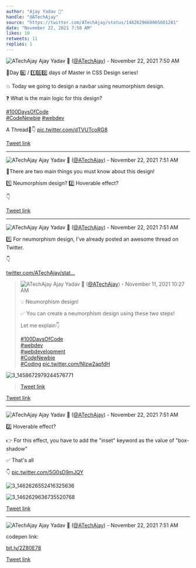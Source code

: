 ```yaml
---
author: "Ajay Yadav 🎯"
handle: "@ATechAjay"
source: "https://twitter.com/ATechAjay/status/1462629660005601281"
date: "November 22, 2021 7:50 AM"
likes: 10
retweets: 11
replies: 1
---
```

![ATechAjay](https://pbs.twimg.com/profile_images/1485567675111981057/mLsrcZdB_normal.jpg)
Ajay Yadav 🎯 ([@ATechAjay](https://twitter.com/ATechAjay)) - November 22, 2021 7:50 AM

💚Day 6️⃣ / 1️⃣0️⃣0️⃣ days of Master in CSS Design series!

💥 Today we going to design a navbar using neumorphism design.

❓ What is the main logic for this design?

[#100DaysOfCode](https://twitter.com/hashtag/100DaysOfCode)  
[#CodeNewbie](https://twitter.com/hashtag/CodeNewbie)  [#webdev](https://twitter.com/hashtag/webdev)  

A  Thread🧵👇 [pic.twitter.com/dTVUTcoRG8](https://twitter.com/ATechAjay/status/1462629660005601281/photo/1)

[Tweet link](https://twitter.com/ATechAjay/status/1462629660005601281)

---

![ATechAjay](https://pbs.twimg.com/profile_images/1485567675111981057/mLsrcZdB_normal.jpg)
Ajay Yadav 🎯 ([@ATechAjay](https://twitter.com/ATechAjay)) - November 22, 2021 7:51 AM

🔴There are two main things you must know about this design!

1️⃣ Neumorphism design?
2️⃣ Hoverable effect?

👇

[Tweet link](https://twitter.com/ATechAjay/status/1462629662748659716)

---

![ATechAjay](https://pbs.twimg.com/profile_images/1485567675111981057/mLsrcZdB_normal.jpg)
Ajay Yadav 🎯 ([@ATechAjay](https://twitter.com/ATechAjay)) - November 22, 2021 7:51 AM

1️⃣ For neumorphism design, I've already posted an awesome thread on Twitter.

👇

[twitter.com/ATechAjay/stat…](https://twitter.com/ATechAjay/status/1458682705327968260)

> ![ATechAjay](https://pbs.twimg.com/profile_images/1485567675111981057/mLsrcZdB_normal.jpg)
> Ajay Yadav 🎯 ([@ATechAjay](https://twitter.com/ATechAjay)) - November 11, 2021 10:27 AM
> 
> 
> 💡 Neumorphism design!
> 
> ✅ You can create a neumorphism design using these two steps!
> 
> Let me explain👇
> 
> [#100DaysOfCode](https://twitter.com/hashtag/100DaysOfCode)  
> [#webdev](https://twitter.com/hashtag/webdev)  
> [#webdevelopment](https://twitter.com/hashtag/webdevelopment)  
> [#CodeNewbie](https://twitter.com/hashtag/CodeNewbie)  
> [#Coding](https://twitter.com/hashtag/Coding)  [pic.twitter.com/Nlzw2apfdH](https://twitter.com/ATechAjay/status/1458682705327968260/photo/1)
> 
![3_1458672979244576771](https://pbs.twimg.com/media/FD4_WKNVcAMzL22.jpg)
> 
> 
> [Tweet link](https://twitter.com/ATechAjay/status/1458682705327968260)

[Tweet link](https://twitter.com/ATechAjay/status/1462629664791273475)

---

![ATechAjay](https://pbs.twimg.com/profile_images/1485567675111981057/mLsrcZdB_normal.jpg)
Ajay Yadav 🎯 ([@ATechAjay](https://twitter.com/ATechAjay)) - November 22, 2021 7:51 AM

2️⃣ Hoverable effect?

👉 For this effect, you have to add the "inset" keyword as the value of "box-shadow"

✅ That's all

👇 [pic.twitter.com/5G0sD9mJQY](https://twitter.com/ATechAjay/status/1462629671527276546/photo/1)

![3_1462626552416325636](https://pbs.twimg.com/media/FExLGZ_UUAQP2BL.jpg)

![3_1462629636735520768](https://pbs.twimg.com/media/FExN57-UUAA2M1a.jpg)

[Tweet link](https://twitter.com/ATechAjay/status/1462629671527276546)

---

![ATechAjay](https://pbs.twimg.com/profile_images/1485567675111981057/mLsrcZdB_normal.jpg)
Ajay Yadav 🎯 ([@ATechAjay](https://twitter.com/ATechAjay)) - November 22, 2021 7:51 AM

codepen link:

[bit.ly/2Z80E78](https://bit.ly/2Z80E78)

[Tweet link](https://twitter.com/ATechAjay/status/1462629675335782401)